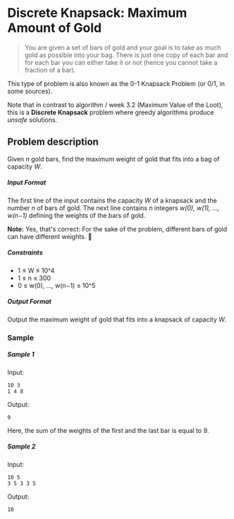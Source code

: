 # Discrete Knapsack: Maximum Amount of Gold

> You are given a set of bars of gold and your goal is to take as much gold as possible into
> your bag. There is just one copy of each bar and for each bar you can either take it or not
> (hence you cannot take a fraction of a bar).

This type of problem is also known as the 0-1 Knapsack Problem (or 0/1, in some sources).

Note that in contrast to algorithm / week 3.2 (Maximum Value of the Loot),
this is a **Discrete Knapsack** problem where greedy algorithms produce _unsafe_
solutions.

## Problem description

Given _n_ gold bars, find the maximum weight of gold that fits into a bag of capacity _W_.

##### Input Format

The first line of the input contains the capacity _W_ of a knapsack and the number _n_ of bars
of gold. The next line contains _n_ integers _w(0), w(1), ..., w(n−1)_ defining the weights of the bars of gold.

**Note:** Yes, that's correct: For the sake of the problem,
          different bars of gold can have different weights. 🤷

##### Constraints
 
- 1 ≤ W ≤ 10^4
- 1 ≤ n ≤ 300
- 0 ≤ w(0), ..., w(n−1) ≤ 10^5

##### Output Format

Output the maximum weight of gold that fits into a knapsack of capacity _W_.

### Sample

##### Sample 1

Input:

```text
10 3
1 4 8
```

Output:

```text
9
```

Here, the sum of the weights of the first and the last bar is equal to 9.

##### Sample 2

Input:

```text
10 5
3 5 3 3 5
```

Output:

```text
10
```